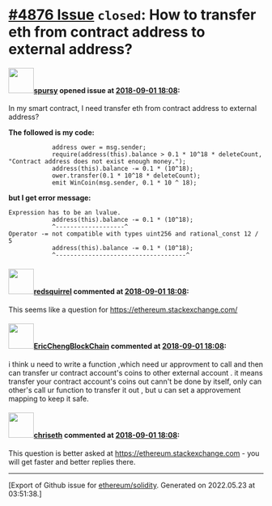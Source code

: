 # [\#4876 Issue](https://github.com/ethereum/solidity/issues/4876) `closed`: How to transfer eth from contract address to external address?

#### <img src="https://avatars.githubusercontent.com/u/11460991?u=024ee2c87219979455ba555f8a47fe083ca25e61&v=4" width="50">[spursy](https://github.com/spursy) opened issue at [2018-09-01 18:08](https://github.com/ethereum/solidity/issues/4876):

In my smart contract, I need transfer eth from contract address to external address?

**The followed is my code:**

```
            address ower = msg.sender;
            require(address(this).balance > 0.1 * 10^18 * deleteCount, "Contract address does not exist enough money.");
            address(this).balance -= 0.1 * (10^18);
            ower.transfer(0.1 * 10^18 * deleteCount);
            emit WinCoin(msg.sender, 0.1 * 10 ^ 18);
```

**but I get error message:**

```
Expression has to be an lvalue.
            address(this).balance -= 0.1 * (10^18);
            ^-------------------^
Operator -= not compatible with types uint256 and rational_const 12 / 5
            address(this).balance -= 0.1 * (10^18);
            ^------------------------------------^
```



#### <img src="https://avatars.githubusercontent.com/u/2512?v=4" width="50">[redsquirrel](https://github.com/redsquirrel) commented at [2018-09-01 18:08](https://github.com/ethereum/solidity/issues/4876#issuecomment-417878020):

This seems like a question for https://ethereum.stackexchange.com/

#### <img src="https://avatars.githubusercontent.com/u/24813608?u=3e46deb2539089dc0ff5c83319002d696ae6654b&v=4" width="50">[EricChengBlockChain](https://github.com/EricChengBlockChain) commented at [2018-09-01 18:08](https://github.com/ethereum/solidity/issues/4876#issuecomment-417992502):

i think u need to write a function ,which need ur approvment to call and then can transfer ur contract account's coins to other external account .  it means transfer your contract account's coins out cann't be done by itself, only can other's call ur function to transfer it out , but u can set a approvement mapping to keep it safe.

#### <img src="https://avatars.githubusercontent.com/u/9073706?v=4" width="50">[chriseth](https://github.com/chriseth) commented at [2018-09-01 18:08](https://github.com/ethereum/solidity/issues/4876#issuecomment-418456861):

This question is better asked at https://ethereum.stackexchange.com - you will get faster and better replies there.


-------------------------------------------------------------------------------



[Export of Github issue for [ethereum/solidity](https://github.com/ethereum/solidity). Generated on 2022.05.23 at 03:51:38.]
